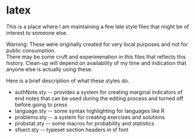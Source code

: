 latex
=====

This is a place where I am maintaining a few late style files that might be of interest to someone else.  

Warning: These were originally created for very local purposes and not for public consumption.  
There may be some cruft and experimenation in this files that reflects this history.  Clean-up will 
depend on availability of my time and indication that anyone else is actually using these.

Here is a brief description of what these styles do.

 * authNote.sty -- provides a system for creating marginal indicators of end notes that can
 be used during the editing process and turned off before going to press
 * language.sty -- some syntax highlighting for languages like R
 * problems.sty -- a system for creating exercises and solutions
 * probstat.sty -- some macros for probability and statistics
 * sfsect.sty -- typeset section headers in sf font
